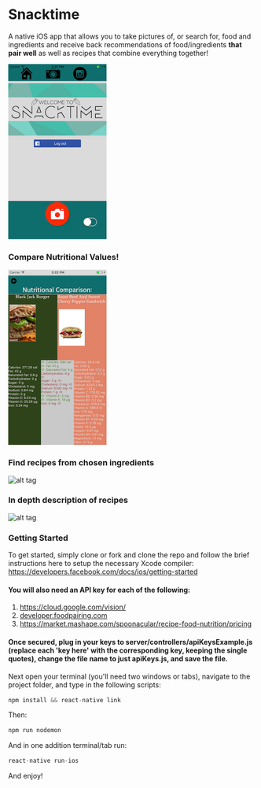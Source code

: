 # Snacktime
A native iOS app that allows you to take pictures of, or search for, food and ingredients and receive back recommendations of food/ingredients <strong>that pair well</strong> as well as recipes that combine everything together!

![alt tag](./public/welcomePage.png)

### Compare Nutritional Values!

![alt tag](./public/compareNutritionalValuesPage.png)

### Find recipes from chosen ingredients

![alt tag](./public/recipes.png)

### In depth description of recipes

![alt tag](./public/recipe.png)

### Getting Started
To get started, simply clone or fork and clone the repo and follow the brief instructions here to setup the necessary Xcode compiler: https://developers.facebook.com/docs/ios/getting-started

#### You will also need an API key for each of the following:

1. https://cloud.google.com/vision/
2. <a href="developer.foodpairing.com">developer.foodpairing.com</a>
3. https://market.mashape.com/spoonacular/recipe-food-nutrition/pricing

#### Once secured, plug in your keys to server/controllers/apiKeysExample.js (replace each 'key here' with the corresponding key, keeping the single quotes), change the file name to just apiKeys.js, and save the file.

Next open your terminal (you'll need two windows or tabs), navigate to the project folder, and type in the following scripts:

```javascript
npm install && react-native link
```

Then:
```javascript
npm run nodemon
```

And in one addition terminal/tab run:
```javascript
react-native run-ios
```

And enjoy!
